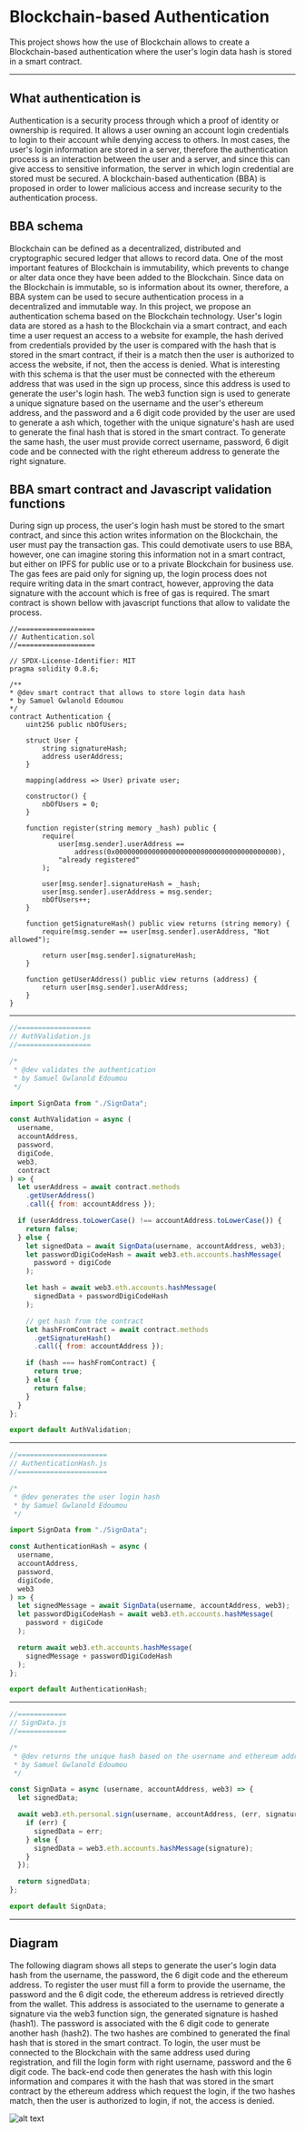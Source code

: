 # Blockchain-based Authentication

This project shows how the use of Blockchain allows to create a Blockchain-based authentication where the user's login data hash is stored in a smart contract.

---

## What authentication is

Authentication is a security process through which a proof of identity or ownership is required. It allows a user owning an account login credentials to login to their account while denying access to others. In most cases, the user's login information are stored in a server, therefore the authentication process is an interaction between the user and a server, and since this can give access to sensitive information, the server in which login credential are stored must be secured. A blockchain-based authentication (BBA) is proposed in order to lower malicious access and increase security to the authentication process.

## BBA schema

Blockchain can be defined as a decentralized, distributed and cryptographic secured ledger that allows to record data. One of the most important features of Blockchain is immutability, which prevents to change or alter data once they have been added to the Blockchain. Since data on the Blockchain is immutable, so is information about its owner, therefore, a BBA system can be used to secure authentication process in a decentralized and immutable way. In this project, we propose an authentication schema based on the Blockchain technology. User's login data are stored as a hash to the Blockchain via a smart contract, and each time a user request an access to a website for example, the hash derived from credentials provided by the user is compared with the hash that is stored in the smart contract, if their is a match then the user is authorized to access the website, if not, then the access is denied. What is interesting with this schema is that the user must be connected with the ethereum address that was used in the sign up process, since this address is used to generate the user's login hash. The web3 function sign is used to generate a unique signature based on the username and the user's ethereum address, and the password and a 6 digit code provided by the user are used to generate a ash which, together with the unique signature's hash are used to generate the final hash that is stored in the smart contract. To generate the same hash, the user must provide correct username, password, 6 digit code and be connected with the right ethereum address to generate the right signature.

## BBA smart contract and Javascript validation functions

During sign up process, the user's login hash must be stored to the smart contract, and since this action writes information on the Blockchain, the user must pay the transaction gas. This could demotivate users to use BBA, however, one can imagine storing this information not in a smart contract, but either on IPFS for public use or to a private Blockchain for business use. The gas fees are paid only for signing up, the login process does not require writing data in the smart contract, however, approving the data signature with the account which is free of gas is required. The smart contract is shown bellow with javascript functions that allow to validate the process.

```solidity
//===================
// Authentication.sol
//===================

// SPDX-License-Identifier: MIT
pragma solidity 0.8.6;

/**
* @dev smart contract that allows to store login data hash
* by Samuel Gwlanold Edoumou
*/
contract Authentication {
    uint256 public nbOfUsers;

    struct User {
        string signatureHash;
        address userAddress;
    }

    mapping(address => User) private user;

    constructor() {
        nbOfUsers = 0;
    }

    function register(string memory _hash) public {
        require(
            user[msg.sender].userAddress ==
                address(0x0000000000000000000000000000000000000000),
            "already registered"
        );

        user[msg.sender].signatureHash = _hash;
        user[msg.sender].userAddress = msg.sender;
        nbOfUsers++;
    }

    function getSignatureHash() public view returns (string memory) {
        require(msg.sender == user[msg.sender].userAddress, "Not allowed");

        return user[msg.sender].signatureHash;
    }

    function getUserAddress() public view returns (address) {
        return user[msg.sender].userAddress;
    }
}
```

---

```javascript
//==================
// AuthValidation.js
//==================

/*
 * @dev validates the authentication
 * by Samuel Gwlanold Edoumou
 */

import SignData from "./SignData";

const AuthValidation = async (
  username,
  accountAddress,
  password,
  digiCode,
  web3,
  contract
) => {
  let userAddress = await contract.methods
    .getUserAddress()
    .call({ from: accountAddress });

  if (userAddress.toLowerCase() !== accountAddress.toLowerCase()) {
    return false;
  } else {
    let signedData = await SignData(username, accountAddress, web3);
    let passwordDigiCodeHash = await web3.eth.accounts.hashMessage(
      password + digiCode
    );

    let hash = await web3.eth.accounts.hashMessage(
      signedData + passwordDigiCodeHash
    );

    // get hash from the contract
    let hashFromContract = await contract.methods
      .getSignatureHash()
      .call({ from: accountAddress });

    if (hash === hashFromContract) {
      return true;
    } else {
      return false;
    }
  }
};

export default AuthValidation;
```

---

```javascript
//======================
// AuthenticationHash.js
//======================

/*
 * @dev generates the user login hash
 * by Samuel Gwlanold Edoumou
 */

import SignData from "./SignData";

const AuthenticationHash = async (
  username,
  accountAddress,
  password,
  digiCode,
  web3
) => {
  let signedMessage = await SignData(username, accountAddress, web3);
  let passwordDigiCodeHash = await web3.eth.accounts.hashMessage(
    password + digiCode
  );

  return await web3.eth.accounts.hashMessage(
    signedMessage + passwordDigiCodeHash
  );
};

export default AuthenticationHash;
```

---

```javascript
//============
// SignData.js
//============

/*
 * @dev returns the unique hash based on the username and ethereum address
 * by Samuel Gwlanold Edoumou
 */

const SignData = async (username, accountAddress, web3) => {
  let signedData;

  await web3.eth.personal.sign(username, accountAddress, (err, signature) => {
    if (err) {
      signedData = err;
    } else {
      signedData = web3.eth.accounts.hashMessage(signature);
    }
  });

  return signedData;
};

export default SignData;
```

---

## Diagram

The following diagram shows all steps to generate the user's login data hash from the username, the password, the 6 digit code and the ethereum address. To register the user must fill a form to provide the username, the password and the 6 digit code, the ethereum address is retrieved directly from the wallet. This address is associated to the username to generate a signature via the web3 function sign, the generated signature is hashed (hash1). The password is associated with the 6 digit code to generate another hash (hash2). The two hashes are combined to generated the final hash that is stored in the smart contract. To login, the user must be connected to the Blockchain with the same address used during registration, and fill the login form with right username, password and the 6 digit code. The back-end code then generates the hash with this login information and compares it with the hash that was stored in the smart contract by the ethereum address which request the login, if the two hashes match, then the user is authorized to login, if not, the access is denied.

![alt text](https://github.com/Edoumou/blockchain-based-authentication/blob/main/client/src/img/pdf/diagram.png "BBA diagram")


